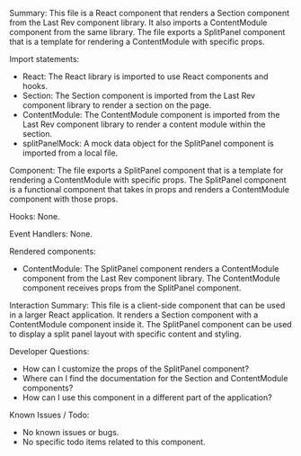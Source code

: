 Summary:
This file is a React component that renders a Section component from the Last Rev component library. It also imports a ContentModule component from the same library. The file exports a SplitPanel component that is a template for rendering a ContentModule with specific props.

Import statements:
- React: The React library is imported to use React components and hooks.
- Section: The Section component is imported from the Last Rev component library to render a section on the page.
- ContentModule: The ContentModule component is imported from the Last Rev component library to render a content module within the section.
- splitPanelMock: A mock data object for the SplitPanel component is imported from a local file.

Component:
The file exports a SplitPanel component that is a template for rendering a ContentModule with specific props. The SplitPanel component is a functional component that takes in props and renders a ContentModule component with those props.

Hooks:
None.

Event Handlers:
None.

Rendered components:
- ContentModule: The SplitPanel component renders a ContentModule component from the Last Rev component library. The ContentModule component receives props from the SplitPanel component.

Interaction Summary:
This file is a client-side component that can be used in a larger React application. It renders a Section component with a ContentModule component inside it. The SplitPanel component can be used to display a split panel layout with specific content and styling.

Developer Questions:
- How can I customize the props of the SplitPanel component?
- Where can I find the documentation for the Section and ContentModule components?
- How can I use this component in a different part of the application?

Known Issues / Todo:
- No known issues or bugs.
- No specific todo items related to this component.